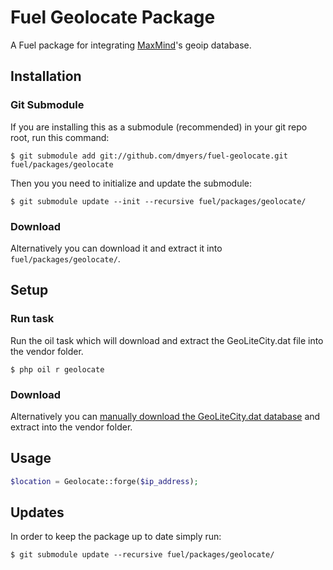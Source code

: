 # Fuel Geolocate Package

A Fuel package for integrating [MaxMind](http://maxmind.com)'s geoip database.

## Installation

### Git Submodule

If you are installing this as a submodule (recommended) in your git repo root, run this command:

	$ git submodule add git://github.com/dmyers/fuel-geolocate.git fuel/packages/geolocate

Then you you need to initialize and update the submodule:

	$ git submodule update --init --recursive fuel/packages/geolocate/

### Download

Alternatively you can download it and extract it into `fuel/packages/geolocate/`.

## Setup

### Run task

Run the oil task which will download and extract the GeoLiteCity.dat file into the vendor folder.

	$ php oil r geolocate

### Download

Alternatively you can [manually download the GeoLiteCity.dat database](http://geolite.maxmind.com/download/geoip/database/GeoLiteCity.dat.gz) and extract into the vendor folder.

## Usage

```php
$location = Geolocate::forge($ip_address);
```
## Updates

In order to keep the package up to date simply run:

	$ git submodule update --recursive fuel/packages/geolocate/
